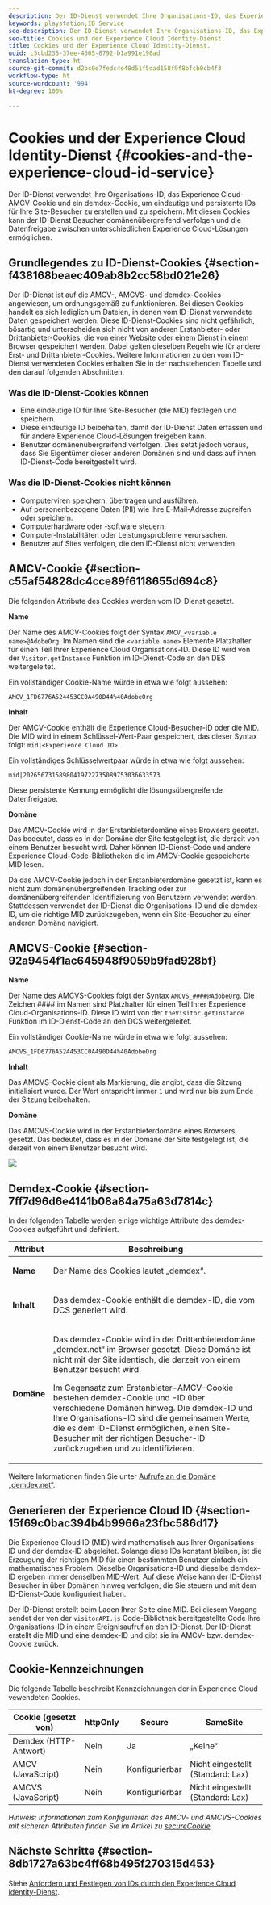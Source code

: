 ```yaml
---
description: Der ID-Dienst verwendet Ihre Organisations-ID, das Experience Cloud-AMCV-Cookie und ein demdex-Cookie, um eindeutige und persistente IDs für Ihre Site-Besucher zu erstellen und zu speichern. Mit diesen Cookies kann der ID-Dienst Besucher domänenübergreifend verfolgen und die Datenfreigabe zwischen unterschiedlichen Experience Cloud-Lösungen ermöglichen.
keywords: playstation;ID Service
seo-description: Der ID-Dienst verwendet Ihre Organisations-ID, das Experience Cloud-AMCV-Cookie und ein demdex-Cookie, um eindeutige und persistente IDs für Ihre Site-Besucher zu erstellen und zu speichern. Mit diesen Cookies kann der ID-Dienst Besucher domänenübergreifend verfolgen und die Datenfreigabe zwischen unterschiedlichen Experience Cloud-Lösungen ermöglichen.
seo-title: Cookies und der Experience Cloud Identity-Dienst.
title: Cookies und der Experience Cloud Identity-Dienst.
uuid: c5cbd235-37ee-4605-8792-b1a991e190ad
translation-type: ht
source-git-commit: d2bc0e7fedc4e48d51f5dad158f9f8bfcb0cb4f3
workflow-type: ht
source-wordcount: '994'
ht-degree: 100%

---
```



# Cookies und der Experience Cloud Identity-Dienst {#cookies-and-the-experience-cloud-id-service}

Der ID-Dienst verwendet Ihre Organisations-ID, das Experience Cloud-AMCV-Cookie und ein demdex-Cookie, um eindeutige und persistente IDs für Ihre Site-Besucher zu erstellen und zu speichern. Mit diesen Cookies kann der ID-Dienst Besucher domänenübergreifend verfolgen und die Datenfreigabe zwischen unterschiedlichen Experience Cloud-Lösungen ermöglichen.

## Grundlegendes zu ID-Dienst-Cookies {#section-f438168beaec409ab8b2cc58bd021e26}

Der ID-Dienst ist auf die AMCV-, AMCVS- und demdex-Cookies angewiesen, um ordnungsgemäß zu funktionieren. Bei diesen Cookies handelt es sich lediglich um Dateien, in denen vom ID-Dienst verwendete Daten gespeichert werden. Diese ID-Dienst-Cookies sind nicht gefährlich, bösartig und unterscheiden sich nicht von anderen Erstanbieter- oder Drittanbieter-Cookies, die von einer Website oder einem Dienst in einem Browser gespeichert werden. Dabei gelten dieselben Regeln wie für andere Erst- und Drittanbieter-Cookies. Weitere Informationen zu den vom ID-Dienst verwendeten Cookies erhalten Sie in der nachstehenden Tabelle und den darauf folgenden Abschnitten.

### Was die ID-Dienst-Cookies können

* Eine eindeutige ID für Ihre Site-Besucher (die MID) festlegen und speichern.
* Diese eindeutige ID beibehalten, damit der ID-Dienst Daten erfassen und für andere Experience Cloud-Lösungen freigeben kann.
* Benutzer domänenübergreifend verfolgen. Dies setzt jedoch voraus, dass Sie Eigentümer dieser anderen Domänen sind und dass auf ihnen ID-Dienst-Code bereitgestellt wird.

### Was die ID-Dienst-Cookies nicht können

* Computerviren speichern, übertragen und ausführen.
* Auf personenbezogene Daten (PII) wie Ihre E-Mail-Adresse zugreifen oder speichern.
* Computerhardware oder -software steuern.
* Computer-Instabilitäten oder Leistungsprobleme verursachen.
* Benutzer auf Sites verfolgen, die den ID-Dienst nicht verwenden.

## AMCV-Cookie {#section-c55af54828dc4cce89f6118655d694c8}

Die folgenden Attribute des Cookies werden vom ID-Dienst gesetzt.

**Name**

Der Name des AMCV-Cookies folgt der Syntax `AMCV_<variable name>@AdobeOrg`. Im Namen sind die `<variable name>` Elemente Platzhalter für einen Teil Ihrer Experience Cloud Organisations-ID. Diese ID wird von der `Visitor.getInstance` Funktion im ID-Dienst-Code an den DES weitergeleitet.

Ein vollständiger Cookie-Name würde in etwa wie folgt aussehen:

```
AMCV_1FD6776A524453CC0A490D44%40AdobeOrg
```

**Inhalt**

Der AMCV-Cookie enthält die Experience Cloud-Besucher-ID oder die MID. Die MID wird in einem Schlüssel-Wert-Paar gespeichert, das dieser Syntax folgt: `mid|<Experience Cloud ID>`.

Ein vollständiges Schlüsselwertpaar würde in etwa wie folgt aussehen:

```
mid|20265673158980419722735089753036633573
```

Diese persistente Kennung ermöglicht die lösungsübergreifende Datenfreigabe.

**Domäne**

Das AMCV-Cookie wird in der Erstanbieterdomäne eines Browsers gesetzt. Das bedeutet, dass es in der Domäne der Site festgelegt ist, die derzeit von einem Benutzer besucht wird. Daher können ID-Dienst-Code und andere Experience Cloud-Code-Bibliotheken die im AMCV-Cookie gespeicherte MID lesen.

Da das AMCV-Cookie jedoch in der Erstanbieterdomäne gesetzt ist, kann es nicht zum domänenübergreifenden Tracking oder zur domänenübergreifenden Identifizierung von Benutzern verwendet werden. Stattdessen verwendet der ID-Dienst die Organisations-ID und die demdex-ID, um die richtige MID zurückzugeben, wenn ein Site-Besucher zu einer anderen Domäne navigiert.

## AMCVS-Cookie {#section-92a9454f1ac645948f9059b9fad928bf}

**Name**

Der Name des AMCVS-Cookies folgt der Syntax `AMCVS_####@AdobeOrg`. Die Zeichen #### im Namen sind Platzhalter für einen Teil Ihrer Experience Cloud-Organisations-ID. Diese ID wird von der `theVisitor.getInstance` Funktion im ID-Dienst-Code an den DCS weitergeleitet.

Ein vollständiger Cookie-Name würde in etwa wie folgt aussehen:

```
AMCVS_1FD6776A524453CC0A490D44%40AdobeOrg
```

**Inhalt**

Das AMCVS-Cookie dient als Markierung, die angibt, dass die Sitzung initialisiert wurde. Der Wert entspricht immer `1` und wird nur bis zum Ende der Sitzung beibehalten.

**Domäne**

Das AMCVS-Cookie wird in der Erstanbieterdomäne eines Browsers gesetzt. Das bedeutet, dass es in der Domäne der Site festgelegt ist, die derzeit von einem Benutzer besucht wird.

![](assets/AMCVS-cookie.png)

## Demdex-Cookie {#section-7ff7d96d6e4141b08a84a75a63d7814c}

In der folgenden Tabelle werden einige wichtige Attribute des demdex-Cookies aufgeführt und definiert.

<table id="table_18E3CAF3550E4BB6A199736AACE39202"> 
 <thead> 
  <tr> 
   <th colname="col1" class="entry"> Attribut </th> 
   <th colname="col2" class="entry"> Beschreibung </th> 
  </tr> 
 </thead>
 <tbody> 
  <tr> 
   <td colname="col1"> <p> <b>Name</b> </p> </td> 
   <td colname="col2"> <p>Der Name des Cookies lautet „demdex“. </p> </td> 
  </tr> 
  <tr> 
   <td colname="col1"> <p> <b>Inhalt</b> </p> </td> 
   <td colname="col2"> <p>Das demdex-Cookie enthält die demdex-ID, die vom DCS generiert wird. </p> </td> 
  </tr> 
  <tr> 
   <td colname="col1"> <p> <b>Domäne</b> </p> </td> 
   <td colname="col2"> <p>Das demdex-Cookie wird in der Drittanbieterdomäne „demdex.net“ im Browser gesetzt. Diese Domäne ist nicht mit der Site identisch, die derzeit von einem Benutzer besucht wird. </p> <p>Im Gegensatz zum Erstanbieter-AMCV-Cookie bestehen demdex-Cookie und -ID über verschiedene Domänen hinweg. Die demdex-ID und Ihre Organisations-ID sind die gemeinsamen Werte, die es dem ID-Dienst ermöglichen, einen Site-Besucher mit der richtigen Besucher-ID zurückzugeben und zu identifizieren. </p> </td> 
  </tr> 
 </tbody> 
</table>

Weitere Informationen finden Sie unter [Aufrufe an die Domäne „demdex.net“](https://docs.adobe.com/content/help/de-DE/audience-manager/user-guide/reference/demdex-calls.html).

## Generieren der Experience Cloud ID {#section-15f69c0bac394b4b9966a23fbc586d17}

Die Experience Cloud ID (MID) wird mathematisch aus Ihrer Organisations-ID und der demdex-ID abgeleitet. Solange diese IDs konstant bleiben, ist die Erzeugung der richtigen MID für einen bestimmten Benutzer einfach ein mathematisches Problem. Dieselbe Organisations-ID und dieselbe demdex-ID ergeben immer denselben MID-Wert. Auf diese Weise kann der ID-Dienst Besucher in über Domänen hinweg verfolgen, die Sie steuern und mit dem ID-Dienst-Code konfiguriert haben.

Der ID-Dienst erstellt beim Laden Ihrer Seite eine MID. Bei diesem Vorgang sendet der von der `visitorAPI.js` Code-Bibliothek bereitgestellte Code Ihre Organisations-ID in einem Ereignisaufruf an den ID-Dienst. Der ID-Dienst erstellt die MID und eine demdex-ID und gibt sie im AMCV- bzw. demdex-Cookie zurück.

## Cookie-Kennzeichnungen

Die folgende Tabelle beschreibt Kennzeichnungen der in Experience Cloud vewendeten Cookies.

| Cookie (gesetzt von) | httpOnly | Secure | SameSite |
|--- |--- |--- |--- |
| Demdex (HTTP-Antwort) | Nein | Ja | „Keine“ |
| AMCV (JavaScript) | Nein | Konfigurierbar | Nicht eingestellt (Standard: Lax) |
| AMCVS (JavaScript) | Nein | Konfigurierbar | Nicht eingestellt (Standard: Lax) |

*Hinweis: Informationen zum Konfigurieren des AMCV- und AMCVS-Cookies mit sicheren Attributen finden Sie im Artikel zu [secureCookie](https://docs.adobe.com/content/help/de-DE/id-service/using/id-service-api/configurations/securecookie.html).*

## Nächste Schritte {#section-8db1727a63bc4ff68b495f270315d453}

Siehe [Anfordern und Festlegen von IDs durch den Experience Cloud Identity-Dienst](../introduction/id-request.md#concept-2caacebb1d244402816760e9b8bcef6a).
